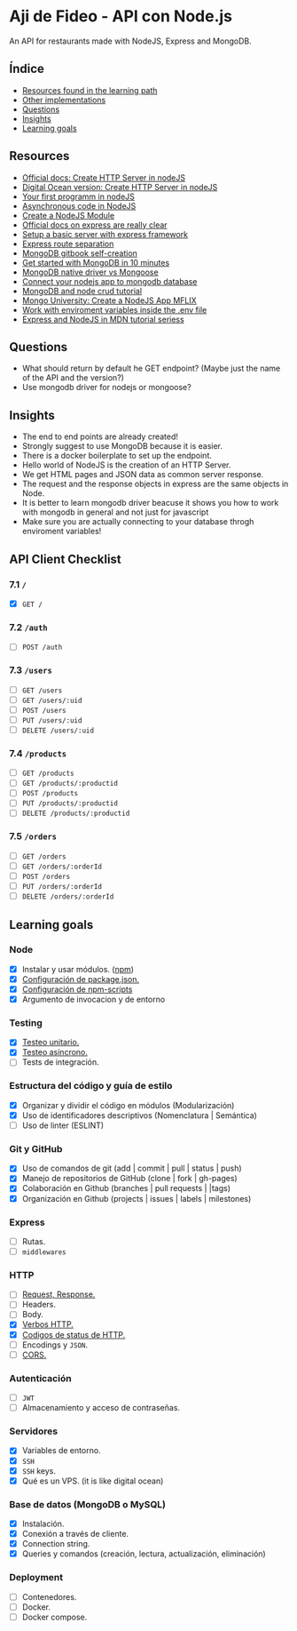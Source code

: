 # Aji de Fideo - API con Node.js
An API for restaurants made with NodeJS, Express and MongoDB.

## Índice

* [Resources found in the learning path](#resources)
* [Other implementations](#implementation)
* [Questions](#questions)
* [Insights](#insights)
* [Learning goals](#learning-goals)

## Resources
* [Official docs: Create HTTP Server in nodeJS](https://nodejs.org/en/knowledge/HTTP/servers/how-to-create-a-HTTP-server/)
* [Digital Ocean version: Create HTTP Server in nodeJS](https://www.digitalocean.com/community/tutorials/how-to-create-a-web-server-in-node-js-with-the-http-module)
* [Your first programm in nodeJS](https://www.digitalocean.com/community/tutorials/how-to-write-and-run-your-first-program-in-node-js)
* [Asynchronous code in NodeJS](https://www.digitalocean.com/community/tutorials/how-to-write-asynchronous-code-in-node-js)
* [Create a NodeJS Module](https://www.digitalocean.com/community/tutorials/how-to-create-a-node-js-module)
* [Official docs on express are really clear](https://expressjs.com/en/starter/hello-world.html)
* [Setup a basic server with express framework](https://blog.vanila.io/setup-basic-server-with-express-framework-37b2ec749a6d)
* [Express route separation](https://github.com/expressjs/express/blob/4.13.1/examples/route-separation/index.js#L32-L47)
* [MongoDB gitbook self-creation](https://lupemaydana.gitbook.io/learn-mongodb/)
* [Get started with MongoDB in 10 minutes](https://www.freecodecamp.org/news/learn-mongodb-a4ce205e7739/)
* [MongoDB native driver vs Mongoose](https://developer.mongodb.com/article/mongoose-versus-nodejs-driver)
* [Connect your nodejs app to mongodb database](https://www.mongodb.com/blog/post/quick-start-nodejs-mongodb--how-to-get-connected-to-your-database)
* [MongoDB and node crud tutorial](https://developer.mongodb.com/quickstart/node-crud-tutorial)
* [Mongo University: Create a NodeJS App MFLIX](https://university.mongodb.com/courses/M220JS/about)
* [Work with enviroment variables inside the .env file](https://medium.com/the-node-js-collection/making-your-node-js-work-everywhere-with-environment-variables-2da8cdf6e786)
* [Express and NodeJS in MDN tutorial seriess](https://developer.mozilla.org/en-US/docs/Learn/Server-side/Express_Nodejs)

## Questions
* What should return by default he GET endpoint? (Maybe just the name of the API and the version?)
* Use mongodb driver for nodejs or mongoose?

## Insights
* The end to end points are already created!
* Strongly suggest to use MongoDB because it is easier.
* There is a docker boilerplate to set up the endpoint.
* Hello world of NodeJS is the creation of an HTTP Server.
* We get HTML pages and JSON data as common server response.
* The request and the response objects in express are the same objects in Node.
* It is better to learn mongodb driver beacuse it shows you how to work with mongodb in general and not just for javascript
* Make sure you are actually connecting to your database throgh enviroment variables!

## API Client Checklist

### 7.1 `/`

* [x] `GET /`

### 7.2 `/auth`

* [ ] `POST /auth`

### 7.3 `/users`

* [ ] `GET /users`
* [ ] `GET /users/:uid`
* [ ] `POST /users`
* [ ] `PUT /users/:uid`
* [ ] `DELETE /users/:uid`

### 7.4 `/products`

* [ ] `GET /products`
* [ ] `GET /products/:productid`
* [ ] `POST /products`
* [ ] `PUT /products/:productid`
* [ ] `DELETE /products/:productid`

### 7.5 `/orders`

* [ ] `GET /orders`
* [ ] `GET /orders/:orderId`
* [ ] `POST /orders`
* [ ] `PUT /orders/:orderId`
* [ ] `DELETE /orders/:orderId`

## Learning goals

### Node

* [x] Instalar y usar módulos. ([npm](https://www.npmjs.com/))
* [x] [Configuración de package.json.](https://docs.npmjs.com/files/package.json)
* [x] [Configuración de npm-scripts](https://docs.npmjs.com/misc/scripts)
* [x] Argumento de invocacion y de entorno

### Testing

* [x] [Testeo unitario.](https://jestjs.io/docs/es-ES/getting-started)
* [x] [Testeo asíncrono.](https://jestjs.io/docs/es-ES/asynchronous)
* [ ] Tests de integración.

### Estructura del código y guía de estilo

* [x] Organizar y dividir el código en módulos (Modularización)
* [x] Uso de identificadores descriptivos (Nomenclatura | Semántica)
* [ ] Uso de linter (ESLINT)

### Git y GitHub

* [x] Uso de comandos de git (add | commit | pull | status | push)
* [x] Manejo de repositorios de GitHub (clone | fork | gh-pages)
* [x] Colaboración en Github (branches | pull requests | |tags)
* [x] Organización en Github (projects | issues | labels | milestones)

### Express

* [ ] Rutas.
* [ ] `middlewares`

### HTTP

* [ ] [Request, Response.](https://developer.mozilla.org/es/docs/Web/HTTP/Messages)
* [ ] Headers.
* [ ] Body.
* [x] [Verbos HTTP.](https://developer.mozilla.org/es/docs/Web/HTTP/Methods)
* [x] [Codigos de status de HTTP.](https://dev.to/khaosdoctor/the-complete-guide-to-status-codes-for-meaningful-rest-apis-1-5c5)
* [ ] Encodings y `JSON`.
* [ ] [CORS.](https://developer.mozilla.org/es/docs/Web/HTTP/Access_control_CORS)

### Autenticación

* [ ] `JWT`
* [ ] Almacenamiento y acceso de contraseñas.

### Servidores

* [x] Variables de entorno.
* [x] `SSH`
* [x] `SSH` keys.
* [x] Qué es un VPS. (it is like digital ocean)

### Base de datos (MongoDB o MySQL)

* [x] Instalación.
* [x] Conexión a través de cliente.
* [x] Connection string.
* [x] Queries y comandos (creación, lectura, actualización, eliminación)

### Deployment

* [ ] Contenedores.
* [ ] Docker.
* [ ] Docker compose.
